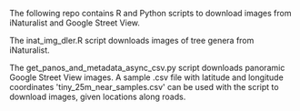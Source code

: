The following repo contains R and Python scripts to download images from iNaturalist and Google Street View.

The inat_img_dler.R script downloads images of tree genera from iNaturalist.

The get_panos_and_metadata_async_csv.py script downloads panoramic Google Street View images. A sample .csv file with latitude and longitude coordinates 'tiny_25m_near_samples.csv' can be used with the script to download images, given locations along roads.
